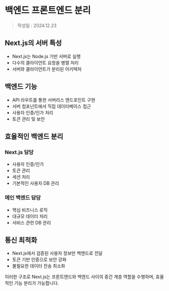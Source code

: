 # 백엔드 프론트엔드 분리

> 작성일 : 2024.12.23

## Next.js의 서버 특성

- Next.js는 Node.js 기반 서버로 실행
- 다수의 클라이언트 요청을 병렬 처리
- 서버와 클라이언트가 분리된 아키텍처

## 백엔드 기능

- API 라우트를 통한 서버리스 엔드포인트 구현
- 서버 컴포넌트에서 직접 데이터베이스 접근
- 사용자 인증/인가 처리
- 토큰 관리 및 보안

## 효율적인 백엔드 분리

### Next.js 담당

- 사용자 인증/인가
- 토큰 관리
- 세션 처리
- 기본적인 사용자 DB 관리

### 메인 백엔드 담당

- 핵심 비즈니스 로직
- 대규모 데이터 처리
- 서비스 관련 DB 관리

## 통신 최적화

- Next.js에서 검증된 사용자 정보만 백엔드로 전달
- 토큰 기반 인증으로 보안 강화
- 불필요한 데이터 전송 최소화

이러한 구조로 Next.js는 프론트엔드와 백엔드 사이의 중간 계층 역할을 수행하며, 효율적인 기능 분리가 가능합니다.
